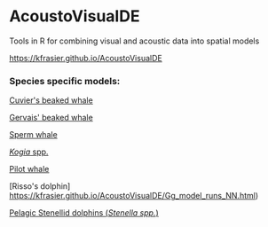 # AcoustoVisualDE
Tools in R for combining visual and acoustic data into spatial models


https://kfrasier.github.io/AcoustoVisualDE

### Species specific models:


[Cuvier's beaked whale](https://kfrasier.github.io/AcoustoVisualDE/Zc_model_runs_NN.html)


[Gervais' beaked whale](https://kfrasier.github.io/AcoustoVisualDE/Me_model_runs_NN.html)


[Sperm whale](https://kfrasier.github.io/AcoustoVisualDE/Pm_model_runs_NN.html)


[*Kogia* spp.](https://kfrasier.github.io/AcoustoVisualDE/Kspp_model_runs_NN.html)


[Pilot whale](https://kfrasier.github.io/AcoustoVisualDE/Gmsp_model_runs_NN.html)


[Risso's dolphin]
https://kfrasier.github.io/AcoustoVisualDE/Gg_model_runs_NN.html)

[Pelagic Stenellid dolphins (*Stenella spp.*)](https://kfrasier.github.io/AcoustoVisualDE/Ssp_model_runs_NN.html)

